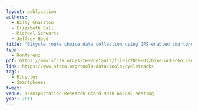 ```yaml
---
layout: publication
authors:
  - Billy Charlton
  - Elizabeth Sall
  - Michael Schwartz
  - Jeffrey Hood
title: "Bicycle route choice data collection using GPS-enabled smartphones"
type:
  - Konferenz
pdf: https://www.sfcta.org/sites/default/files/2019-03/bikeroutechoicedatacollection.pdf
link: https://www.sfcta.org/tools-data/tools/cycletracks
tags:
  - Bicycles
  - Smartphones
tweet:
venue: Transportation Research Board 90th Annual Meeting
year: 2011
---
```

